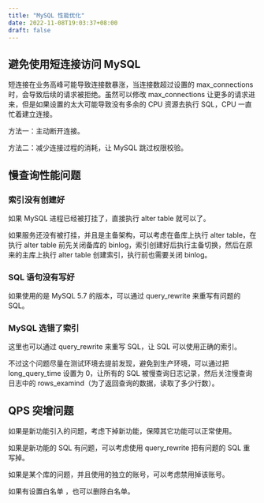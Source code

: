 ```yaml
---
title: "MySQL 性能优化"
date: 2022-11-08T19:03:37+08:00
draft: false
---
```


## 避免使用短连接访问 MySQL

短连接在业务高峰可能导致连接数暴涨，当连接数超过设置的 max_connections 时，会导致后续的请求被拒绝。虽然可以修改 max_connections 让更多的请求进来，但是如果设置的太大可能导致没有多余的 CPU 资源去执行 SQL，CPU 一直忙着建立连接。

方法一：主动断开连接。

方法二：减少连接过程的消耗，让 MySQL 跳过权限校验。


## 慢查询性能问题

### 索引没有创建好

如果 MySQL 进程已经被打挂了，直接执行 alter table 就可以了。

如果服务还没有被打挂，并且是主备架构，可以考虑在备库上执行 alter table，在执行 alter table 前先关闭备库的 binlog，索引创建好后执行主备切换，然后在原来的主库上执行 alter table 创建索引，执行前也需要关闭 binlog。

### SQL 语句没有写好

如果使用的是 MySQL 5.7 的版本，可以通过 query_rewrite 来重写有问题的 SQL。

### MySQL 选错了索引

这里也可以通过 query_rewrite 来重写 SQL，让 SQL 可以使用正确的索引。

不过这个问题尽量在测试环境去提前发现，避免到生产环境，可以通过把 long_query_time 设置为 0，让所有的 SQL 被慢查询日志记录，然后关注慢查询日志中的 rows_examind（为了返回查询的数据，读取了多少行数）。

## QPS 突增问题

如果是新功能引入的问题，考虑下掉新功能，保障其它功能可以正常使用。

如果是新功能的 SQL 有问题，可以考虑使用 query_rewrite 把有问题的 SQL 重写掉。

如果是某个库的问题，并且使用的独立的账号，可以考虑禁用掉该账号。

如果有设置白名单 ，也可以删除白名单。